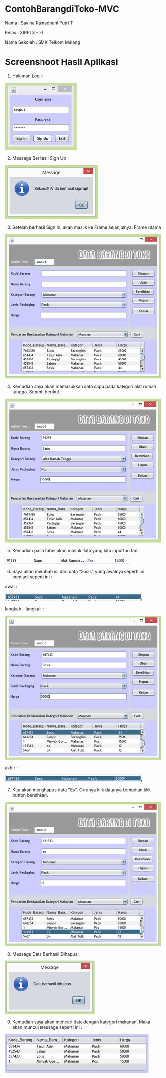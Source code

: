 # ContohBarangdiToko-MVC

Nama : Savina Ramadhani Putri T 

Kelas : XIRPL3 - 31 

Nama Sekolah : SMK Telkom Malang

# Screenshoot Hasil Aplikasi

1. Halaman Login

<img src="1.PNG">

2. Message Berhasil Sign Up

<img src="2.PNG">

3. Setelah berhasil Sign In, akan masuk ke Frame selanjutnya. Frame utama

<img src="3.PNG">

4. Kemudian saya akan memasukkan data sapu pada kategori alat rumah tangga. Seperti berikut :

<img src="3a.PNG">

5. Kemudian pada tabel akan masuk data yang kita inputkan tadi.

<img src="6c.PNG">

6. Saya akan merubah isi dari data "Sosis" yang awalnya seperti ini menjadi seperti ini :

awal :

<img src="4.PNG">

langkah - langkah :

<img src="4a.PNG">

akhir :

<img src="4b.PNG">

7. Kita akan menghapus data "Es". Caranya klik datanya kemudian klik button bersihkan.

<img src="5.PNG">

8. Message Data Berhasil Dihapus

<img src="5a.PNG">

9. Kemudian saya akan mencari data dengan kategori makanan. Maka akan muncul message seperti ini :

<img src="6a.PNG">
